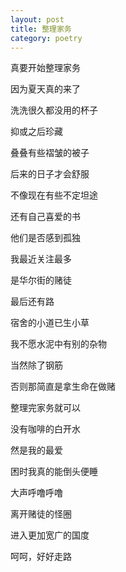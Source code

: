 ```yaml
---
layout: post
title: 整理家务
category: poetry
---
```


真要开始整理家务

因为夏天真的来了  

洗洗很久都没用的杯子

抑或之后珍藏

叠叠有些褶皱的被子

后来的日子才会舒服

不像现在有些不定坦途

还有自己喜爱的书

他们是否感到孤独

我最近关注最多

是华尔街的赌徒

最后还有路

宿舍的小道已生小草

我不愿水泥中有别的杂物

当然除了钢筋

否则那简直是拿生命在做赌

整理完家务就可以

没有咖啡的白开水

然是我的最爱

困时我真的能倒头便睡

大声呼噜呼噜

离开赌徒的怪圈

进入更加宽广的国度

呵呵，好好走路

